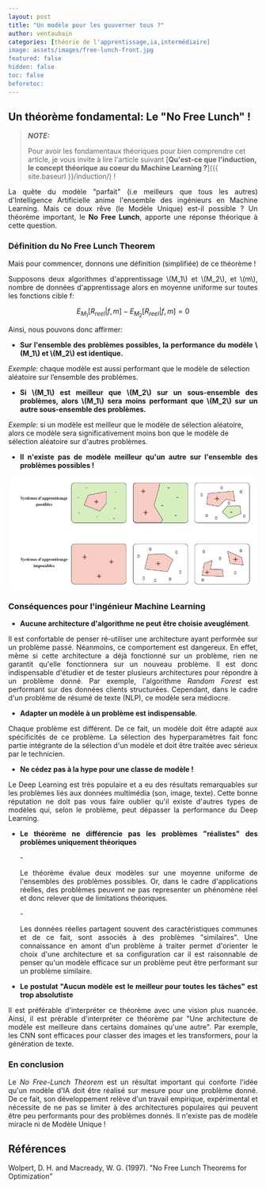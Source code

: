 ```yaml
---
layout: post
title: "Un modèle pour les gouverner tous ?"
author: ventaubain
categories: [théorie de l'apprentissage,ia,intermédiaire]
image: assets/images/free-lunch-front.jpg
featured: false
hidden: false
toc: false
beforetoc:
---
```


## Un théorème fondamental: Le "No Free Lunch" !

> **_NOTE:_**
> 
> Pour avoir les fondamentaux théoriques pour bien comprendre cet article, je vous invite à lire l'article suivant [<b>Qu'est-ce que l'induction, le concept théorique au coeur du Machine Learning ?</b>]({{ site.baseurl }}/induction/) ! 

<p align="justify"> La quête du modèle "parfait" (i.e meilleurs que tous les autres) d'Intelligence Artificielle anime l'ensemble des ingénieurs en Machine Learning. Mais ce doux rêve (le Modèle Unique) est-il possible ? Un théorème important, le <b>No Free Lunch</b>, apporte une réponse théorique à cette question.</p>

### Définition du No Free Lunch Theorem

<p align="justify">Mais pour commencer, donnons une définition (simplifiée) de ce théorème !</p>

<p align="justify">Supposons deux algorithmes d'apprentissage \(M_1\) et \(M_2\), et \(m\), nombre de données d'apprentissage alors en moyenne uniforme sur toutes les fonctions cible f:</p>

$$E_{M_1}[R_{reel}|f,m]-E_{M_2}[R_{reel}|f,m]=0$$

<p align="justify">Ainsi, nous pouvons donc affirmer:</p>

* <p align="justify"><b>Sur l'ensemble des problèmes possibles, la performance du modèle \(M_1\) et \(M_2\) est identique.</b></p>
<i>Exemple</i>: chaque modèle est aussi performant que le modèle de sélection aléatoire sur l’ensemble des problémes.
* <p align="justify"><b>Si \(M_1\) est meilleur que \(M_2\) sur un sous-ensemble des problèmes, alors \(M_1\) sera moins performant que \(M_2\) sur un autre sous-ensemble des problèmes.</b></p>
<i>Exemple</i>: si un modèle est meilleur que le modèle de sélection aléatoire, alors ce modèle sera significativement moins bon que le modèle de sélection aléatoire sur d'autres problèmes.

* <p align="justify"><b>Il n'existe pas de modèle meilleur qu'un autre sur l'ensemble des problèmes possibles !</b></p>

<p align="center"><img src="/assets/images/no_free.png"/><br></p>

### Conséquences pour l'ingénieur Machine Learning

* <p align="justify"><b>Aucune architecture d'algorithme ne peut être choisie aveuglément</b>.</p>
<p align="justify">Il est confortable de penser ré-utiliser une architecture ayant performée sur un problème passé. Néanmoins, ce comportement est dangereux. En effet, même si cette architecture a déjà fonctionné sur un problème, rien ne garantit qu'elle fonctionnera sur un nouveau problème. Il est donc indispensable d'étudier et de tester plusieurs architectures pour répondre à un problème donné. Par exemple, l'algorithme <i>Random Forest</i> est performant sur des données clients structurées. Cependant, dans le cadre d'un problème de résumé de texte (NLP), ce modèle sera médiocre.</p>

* <p align="justify"><b>Adapter un modèle à un problème est indispensable</b>.</p>
<p align="justify">Chaque problème est différent. De ce fait, un modèle doit être adapté aux spécificités de ce problème. La sélection des hyperparamètres fait fonc partie intégrante de la sélection d'un modèle et doit être traitée avec sérieux par le technicien.</p>

* <p align="justify"><b>Ne cédez pas à la hype pour une classe de modèle !</b></p>
<p align="justify">Le Deep Learning est très populaire et a eu des résultats remarquables sur les problèmes liés aux données multimédia (son, image, texte). Cette bonne réputation ne doit pas vous faire oublier qu'il existe d'autres types de modèles qui, selon le problème, peut dépasser la performance du Deep Learning.</p>

* <p align="justify"><b>Le théorème ne différencie pas les problèmes "réalistes" des problèmes uniquement théoriques</b></p>
  - <p align="justify">Le théorème évalue deux modèles sur une moyenne uniforme de l'ensembles des problèmes possibles. Or, dans le cadre d'applications réelles, des problèmes peuvent ne pas representer un phénomène réel et donc relever que de limitations théoriques.</p>
  - <p align="justify">Les données réelles partagent souvent des caractéristiques communes et de ce fait, sont associés à des problèmes "similaires". Une connaissance en amont d'un problème à traiter permet d'orienter le choix d'une architecture et sa configuration car il est raisonnable de penser qu'un modèle efficace sur un problème peut être performant sur un problème similaire.</p>

* <p align="justify"><b>Le postulat "Aucun modèle est le meilleur pour toutes les tâches" est trop absolutiste</b></p>
<p align="justify">Il est préférable d'interpréter ce théorème avec une vision plus nuancée. Ainsi, il est prérable d'interpréter ce théorème par "Une architecture de modèle est meilleure dans certains domaines qu'une autre". Par exemple, les CNN sont efficaces pour classer des images et les transformers, pour la génération de texte.</p>

### En conclusion
<p align="justify">Le <i>No Free-Lunch Theorem</i> est un résultat important qui conforte l'idée qu'un modèle d'IA doit être réalisé sur mesure pour une problème donné. De ce fait, son développement relève d'un travail empirique, expérimental et nécessite de ne pas se limiter à des architectures populaires qui peuvent être peu performants pour des problèmes donnés. Il n'existe pas de modèle miracle ni de Modèle Unique !</p>

## Références

Wolpert, D. H. and Macready, W. G. (1997). "No Free Lunch Theorems for Optimization"